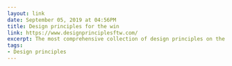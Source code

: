 ```yaml
---
layout: link
date: September 05, 2019 at 04:56PM
title: Design principles for the win
link: https://www.designprinciplesftw.com/
excerpt: The most comprehensive collection of design principles on the Internet.
tags:
- Design principles
---
```

